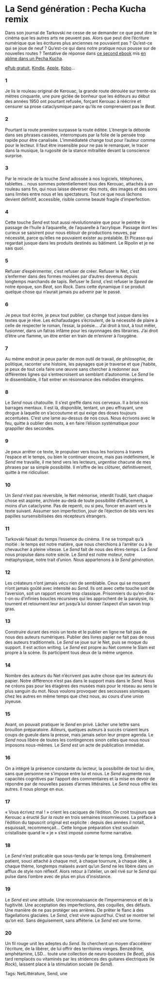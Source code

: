 # La Send génération : Pecha Kucha remix

Dans son journal de Tarkovski ne cesse de se demander ce que peut dire le cinéma que les autres arts ne peuvent pas. Alors que peut dire l’écriture numérique que les écritures plus anciennes ne pouvaient pas ? Qu’est-ce qui se joue de neuf ? Qu’est-ce qui dans notre pratique nous pousse sur de nouvelles routes ? Tentative de réponse dans [ce second ebook](http://blog.tcrouzet.com/2013/11/21/faut-il-encore-se-faire-editer/) mis [en abîme dans un Pecha Kucha](http://www.youtube.com/watch?v=iyoCsJzrKI0&feature=youtu.be).

[ePub gratuit](https://app.box.com/s/ybvddylvwul2yp9t8ol5), [Kindle](http://www.amazon.fr/dp/B00GTYRV1C), [Apple](https://itunes.apple.com/fr/book/id762790919), [Kobo](http://store.kobobooks.com/fr-fr/Search?Query=9782919358410)…

### 1

Je lis le rouleau original de Kerouac, la grande route déroulée sur trente-six mètres cinquante, une pure giclée de bonheur que les éditeurs au début des années 1950 ont pourtant refusée, forçant Kerouac à réécrire et censurer sa prose cataclysmique parce qu’ils ne comprenaient pas le *Beat*.

### 2

Pourtant la route première surpasse la route éditée. L’énergie la déborde dans ses phrases cassées, interrompues par la folie de la pensée trop rapide pour être canalisée. L’immédiateté change tout pour l’auteur comme pour le lecteur. Il faut être insensible pour ne pas le remarquer, le tracer dans la musique, la rugosité de la stance mitraillée devant la conscience surprise.

### 3

Par le miracle de la touche *Send* adossée à nos logiciels, téléphones, tablettes… nous sommes potentiellement tous des Kerouac, attachés à un rouleau sans fin, qui nous laisse déverser des mots, des images et des sons sans limites entre nous et les spectateurs. Tout ce que nous lâchons devient définitif, accessible, risible comme beauté fragile d’imperfection.

### 4

Cette touche *Send* est tout aussi révolutionnaire que pour le peintre le passage de l’huile à l’aquarelle, de l’aquarelle à l’acrylique. Passage dont les curieux se saisirent pour nous éblouir de productions neuves, par nécessité, parce qu’elles ne pouvaient exister au préalable. Et Picasso qui regardait jusque dans les produits destinés au bâtiment. Le Ripolin et je ne sais quoi.

### 5

Refuser d’expérimenter, c’est refuser de créer. Refuser le Net, c’est s’enfermer dans des formes moulées par d’autres devenus depuis longtemps marchands de tapis. Refuser le *Send*, c’est refuser le *Speed* de notre époque, son *Beat*, son *Rock*. Dans cette dynamique il se produit quelque chose qui n’aurait jamais pu advenir par le passé.

### 6

Je peux tout écrire, je peux tout publier, ça change tout jusque dans les textes que je rêve. Les échafaudages s’écroulent, de la nécessité de plaire à celle de respecter le roman, l’essai, la poésie… J’ai droit à tout, à tout mêler, fusionner, dans un fatras infâme pour les rayonnages des librairies. J’ai droit d’être une flamme, un être entier en train de m’enivrer à l’oxygène.

### 7

Au même endroit je peux parler de mon outil de travail, de philosophie, de politique, raconter une histoire, les paysages que je traverse et que j’habite, je peux de tout cela faire une œuvre sans chercher à redonner aux différentes lignes qui s’entrecroisent un semblant d’autonomie. Le *Send* lie le dissemblable, il fait entrer en résonnance des mélodies étrangères.

### 8

Le *Send* nous chatouille. Il s’est greffé dans nos cerveaux. Il a brisé nos barrages mentaux. Il est là, disponible, tentant, un peu effrayant, une drogue à laquelle on s’accoutume et qui exige des doses toujours accentuées. C’est une lame au-dessus de nos cous. Nous écrivons avec le feu, quitte à oublier des mots, à en faire l’élision systématique pour grappiller des secondes.

### 9

Je peux arrêter ce texte, le propulser vers tous les horizons à travers l’espace et le temps, ou bien le continuer encore, mais pas indéfiniment, le *Send* me travaille, il me tend vers les lecteurs, *urgentise* chacune de mes phrases par sa simple possibilité. Il m’offre de les clôturer, définitivement, quitte à me ridiculiser.

### 10

Un *Send* n’est pas réversible, le Net mémorise, interdit l’oubli, tant chaque chose est aspirée, archivée au-delà de toute possibilité d’effacement, à moins d’un cataclysme. Pas de repenti, ou si peu, foncer en avant vers le texte suivant. Assumer son imperfection, jouir de l’éjection de bits vers les papilles sursensibilisées des récepteurs étrangers.

### 11

Tarkovski faisait du temps l’essence du cinéma. Il ne se trompait qu’à moitié : le temps est notre matière, que nous cherchions à l’arrêter ou à le chevaucher à pleine vitesse. Le *Send* fait de nous des êtres-temps. Le *Send* nous propulse dans notre siècle. Le *Send* est notre moteur, notre métaphysique, notre trait d’union. Nous appartenons à *la Send génération*.

### 12

Les créateurs n’ont jamais vécu rien de semblable. Ceux qui se moquent n’ont jamais goûté avec intensité au *Send*. Ils ont avec cette touche soit de l’aversion, soit un rapport encore trop classique. Prisonniers du qu’en-dira-t-on ou d’infinies boucles récursives qui les approchent de la paralysie, ils tournent et retournent leur art jusqu’à lui donner l’aspect d’un savon trop gras.

### 13

Construire durant des mois un texte et le publier en ligne ne fait pas de nous des auteurs numériques. Publier des livres papier ne fait pas de nous des auteurs traditionnels. Le *Send* se joue sur le Net, puis se moque du support. Il est action writing. Le *Send* est propre au Net comme le Slam est propre à la scène. Ils participent tous deux de la même urgence.

### 14

Nombre des auteurs du Net n’écrivent pas autre chose que les auteurs du papier. Notre différence n’est pas dans le support mais dans le *Send*. Nous ne créons pas pour les étagères des musées mais pour le réseau au sens le plus sanguin du mot. Nous voulons provoquer des secousses sismiques chez les autres en même temps que chez nous, au cours d’une union joyeuse.

### 15

Avant, on pouvait pratiquer le *Send* en privé. Lâcher une lettre sans brouillon préparatoire. Ailleurs, quelques auteurs à succès criaient leurs coups de gueule dans la presse, mais jamais selon leur propre agenda. Le *Send* nous libère de toutes les contingences sinon celles que nous nous imposons nous-mêmes. Le *Send* est un acte de publication immédiat.

### 16

On a intégré la présence constante du lecteur, la possibilité de tout lui dire, sans que personne ne s’impose entre lui et nous. Le *Send* augmente nos capacités cognitives par l’apport des commentaires et la mise en devoir de répondre par de nouvelles passes d’armes littéraires. Le *Send* nous offre les autres. Il nous plonge en eux.

### 17

« Vous écrivez mal ! » crient les caciques de l’édition. On croit toujours que Kerouac a éructé *Sur la route* en trois semaines insomnieuses. La préface à l’édition du tapuscrit original est explicite : depuis des années il notait, esquissait, recommençait… Cette longue préparation s’est soudain cristallisée quand le « je » s’est imposé comme forme narrative.

### 18

Le *Send* n’est praticable que sous-tendu par le temps long. Entraînement patient, souci attaché à chaque mot, à chaque tournure, à chaque idée, à chaque thème, longtemps malaxés avant qu’un *Send* ne les libère dans un afflux de style non réflexif. Alors retour à l’atelier, un œil rivé sur le *Send* qui pulse dans l’ombre avec de plus en plus d’insistance.

### 19

Le *Send* est une attitude. Une reconnaissance de l’impermanence et de la fugitivité. Une acceptation des imperfections, des coquilles, des défauts. Une manière de ne pas protéger ses arrières. De prêter le flanc à des flagellations glaciales. Le *Send*, c’est vivre aujourd’hui. C’est se montrer tel qu’on est. Sans déguisement, sans afféterie. Le *Send* est une forme.

### 20

Un fil rouge unit les adeptes du *Send*. Ils cherchent un moyen d’accélérer l’écriture, de la libérer, de lui offrir des territoires vierges. Benzédrine, amphétamine, LSD… toute une collection de neuro-boosters (le *Beat*), plus tard remplacés ou vitaminés par les stridences des guitares électriques (le *Rock*), laissent place à la stimulation sociale (le *Send*).

Tags: NetLittérature, Send, une